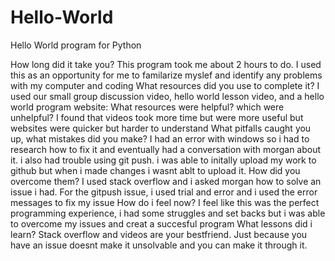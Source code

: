 # Hello-World
Hello World program for Python

How long did it take you?
  This program took me about 2 hours to do. I used this as an opportunity for me to familarize myslef and identify any problems with my computer and coding
What resources did you use to complete it?
  I used our small group discussion video, hello world lesson video, and a hello world program website:
What resources were helpful? which were unhelpful?
  I found that videos took more time but were more useful but websites were quicker but harder to understand
What pitfalls caught you up, what mistakes did you make?
  I had an error with windows so i had to research how to fix it and eventually had a conversation with morgan about it. i also had trouble using git push. i was able to initally upload my work to github but when i made changes i wasnt ablt to upload it.
How did you overcome them?
  I used stack overflow and i asked morgan how to solve an issue i had. For the gitpush issue, i used trial and error and i used the error messages to fix my issue
How do i feel now?
  I feel like this was the perfect programming experience, i had some struggles and set backs but i was able to overcome my issues and creat a succesful program
What lessons did i learn?
  Stack overflow and videos are your bestfriend. Just because you have an issue doesnt make it unsolvable and you can make it through it.
